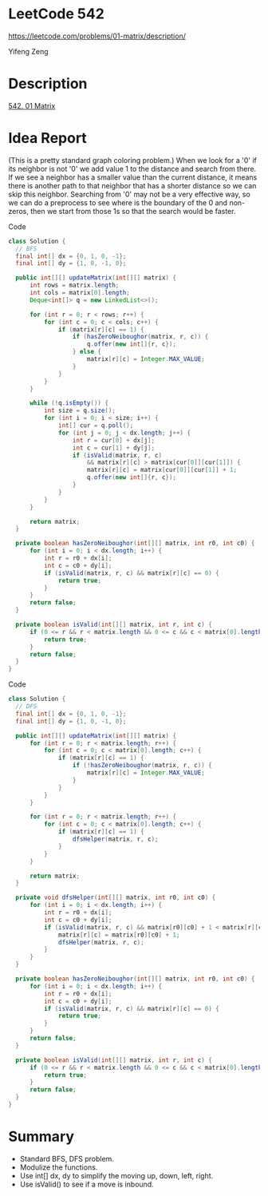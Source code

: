 # **LeetCode 542**
https://leetcode.com/problems/01-matrix/description/

Yifeng Zeng

# Description
[542. 01 Matrix](https://leetcode.com/problems/01-matrix/description/)


# Idea Report

(This is a pretty standard graph coloring problem.) When we look for a '0' if its neighbor is not '0' we add value 1 to the distance and search from there. If we see a neighbor has a smaller value than the current distance, it means there is another path to that neighbor that has a shorter distance so we can skip this neighbor. Searching from '0' may not be a very effective way, so we can do a preprocess to see where is the boundary of the 0 and non-zeros, then we start from those 1s so that the search would be faster.

Code
```java
class Solution {
  // BFS
  final int[] dx = {0, 1, 0, -1};
  final int[] dy = {1, 0, -1, 0};

  public int[][] updateMatrix(int[][] matrix) {
      int rows = matrix.length;
      int cols = matrix[0].length;
      Deque<int[]> q = new LinkedList<>();

      for (int r = 0; r < rows; r++) {
          for (int c = 0; c < cols; c++) {
              if (matrix[r][c] == 1) {
                  if (hasZeroNeiboughor(matrix, r, c)) {
                      q.offer(new int[]{r, c});
                  } else {
                      matrix[r][c] = Integer.MAX_VALUE;
                  }
              }
          }
      }

      while (!q.isEmpty()) {
          int size = q.size();
          for (int i = 0; i < size; i++) {
              int[] cur = q.poll();
              for (int j = 0; j < dx.length; j++) {
                  int r = cur[0] + dx[j];
                  int c = cur[1] + dy[j];
                  if (isValid(matrix, r, c)
                      && matrix[r][c] > matrix[cur[0]][cur[1]]) {
                      matrix[r][c] = matrix[cur[0]][cur[1]] + 1;
                      q.offer(new int[]{r, c});
                  }
              }
          }
      }

      return matrix;
  }

  private boolean hasZeroNeiboughor(int[][] matrix, int r0, int c0) {
      for (int i = 0; i < dx.length; i++) {
          int r = r0 + dx[i];
          int c = c0 + dy[i];
          if (isValid(matrix, r, c) && matrix[r][c] == 0) {
              return true;
          }
      }
      return false;
  }

  private boolean isValid(int[][] matrix, int r, int c) {
      if (0 <= r && r < matrix.length && 0 <= c && c < matrix[0].length) {
          return true;
      }
      return false;
  }
}
```


Code
```java
class Solution {
  // DFS
  final int[] dx = {0, 1, 0, -1};
  final int[] dy = {1, 0, -1, 0};

  public int[][] updateMatrix(int[][] matrix) {
      for (int r = 0; r < matrix.length; r++) {
          for (int c = 0; c < matrix[0].length; c++) {
              if (matrix[r][c] == 1) {
                  if (!hasZeroNeiboughor(matrix, r, c)) {
                      matrix[r][c] = Integer.MAX_VALUE;
                  }
              }
          }
      }

      for (int r = 0; r < matrix.length; r++) {
          for (int c = 0; c < matrix[0].length; c++) {
              if (matrix[r][c] == 1) {
                  dfsHelper(matrix, r, c);
              }
          }
      }

      return matrix;
  }

  private void dfsHelper(int[][] matrix, int r0, int c0) {
      for (int i = 0; i < dx.length; i++) {
          int r = r0 + dx[i];
          int c = c0 + dy[i];
          if (isValid(matrix, r, c) && matrix[r0][c0] + 1 < matrix[r][c]) {
              matrix[r][c] = matrix[r0][c0] + 1;
              dfsHelper(matrix, r, c);
          }
      }
  }

  private boolean hasZeroNeiboughor(int[][] matrix, int r0, int c0) {
      for (int i = 0; i < dx.length; i++) {
          int r = r0 + dx[i];
          int c = c0 + dy[i];
          if (isValid(matrix, r, c) && matrix[r][c] == 0) {
              return true;
          }
      }
      return false;
  }

  private boolean isValid(int[][] matrix, int r, int c) {
      if (0 <= r && r < matrix.length && 0 <= c && c < matrix[0].length) {
          return true;
      }
      return false;
  }
}
```

# Summary
- Standard BFS, DFS problem.
- Modulize the functions.
- Use int[] dx, dy to simplify the moving up, down, left, right.
- Use isValid() to see if a move is inbound.
